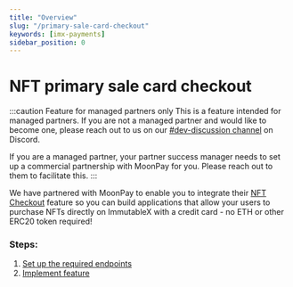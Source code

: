 ```yaml
---
title: "Overview"
slug: "/primary-sale-card-checkout"
keywords: [imx-payments]
sidebar_position: 0
---
```


# NFT primary sale card checkout

:::caution Feature for managed partners only
This is a feature intended for managed partners. If you are not a managed partner and would like to become one, please reach out to us on our [#dev-discussion channel](https://discord.gg/7URHuYFCN4) on Discord.

If you are a managed partner, your partner success manager needs to set up a commercial partnership with MoonPay for you. Please reach out to them to facilitate this.
:::

We have partnered with MoonPay to enable you to integrate their [NFT Checkout](https://www.moonpay.com/business/nfts) feature so you can build applications that allow your users to purchase NFTs directly on ImmutableX with a credit card - no ETH or other ERC20 token required!

### Steps:
1. [Set up the required endpoints](./setup.md)
2. [Implement feature](./implement.md)